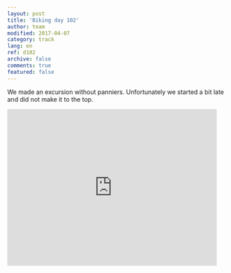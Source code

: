 ```yaml
---   
layout: post 
title: 'Biking day 102'  
author: team 
modified: 2017-04-07
category: track 
lang: en 
ref: d102
archive: false 
comments: true 
featured: false 
--- 
```


 We made an excursion without panniers. Unfortunately we started a bit late and did not make it to the top. 

<iframe width='480' height='360' src='http://track-kit.net/maps_s3/?v=embed&track=.gpx' frameborder='0' allowfullscreen></iframe>